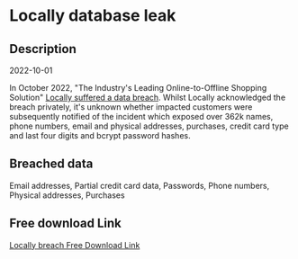 # Locally database leak

## Description

2022-10-01

In October 2022, &quot;The Industry's Leading Online-to-Offline Shopping Solution&quot; <a href="https://twitter.com/troyhunt/status/1677855117960441858" target="_blank" rel="noopener">Locally suffered a data breach</a>. Whilst Locally acknowledged the breach privately, it's unknown whether impacted customers were subsequently notified of the incident which exposed over 362k names, phone numbers, email and physical addresses, purchases, credit card type and last four digits and bcrypt password hashes.

## Breached data

Email addresses, Partial credit card data, Passwords, Phone numbers, Physical addresses, Purchases

## Free download Link

[Locally breach Free Download Link](https://link-to.net/1229997/592.9403688254957/dynamic/?r=aHR0cHM6Ly93d3cubWVkaWFmaXJlLmNvbS92aWV3LzlZSWE2eGpDSjl5ejRtRy9sb2NhbGx5LmNvbS9maWxl)